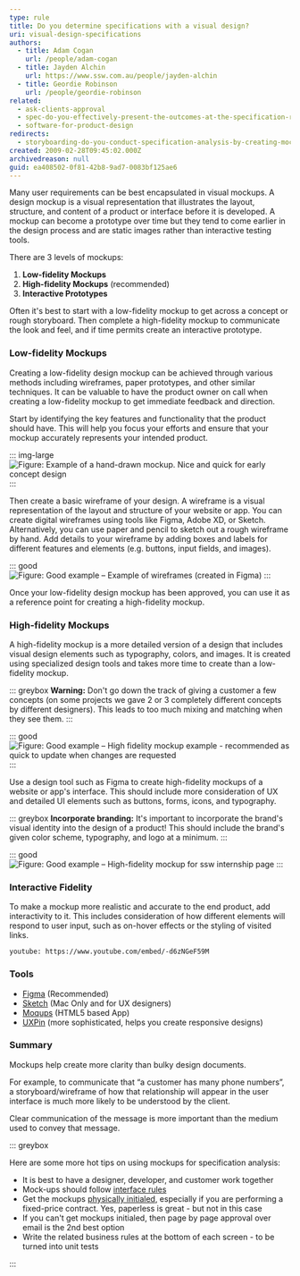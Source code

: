 ```yaml
---
type: rule
title: Do you determine specifications with a visual design?
uri: visual-design-specifications
authors:
  - title: Adam Cogan
    url: /people/adam-cogan
  - title: Jayden Alchin
    url: https://www.ssw.com.au/people/jayden-alchin
  - title: Geordie Robinson
    url: /people/geordie-robinson
related:
  - ask-clients-approval
  - spec-do-you-effectively-present-the-outcomes-at-the-specification-review-presentation
  - software-for-product-design
redirects:
  - storyboarding-do-you-conduct-specification-analysis-by-creating-mock-ups
created: 2009-02-28T09:45:02.000Z
archivedreason: null
guid: ea408502-0f81-42b8-9ad7-0083bf125ae6
---
```

Many user requirements can be best encapsulated in visual mockups. A design mockup is a visual representation that illustrates the layout, structure, and content of a product or interface before it is developed. A mockup can become a prototype over time but they tend to come earlier in the design process and are static images rather than interactive testing tools.

<!--endintro-->

There are 3 levels of mockups:

1. **Low-fidelity Mockups** 
2. **High-fidelity Mockups** (recommended)
3. **Interactive Prototypes**

Often it's best to start with a low-fidelity mockup to get across a concept or rough storyboard. Then complete a high-fidelity mockup to communicate the look and feel, and if time permits create an interactive prototype.

### Low-fidelity Mockups

Creating a low-fidelity design mockup can be achieved through various methods including wireframes, paper prototypes, and other similar techniques. It can be valuable to have the product owner on call when creating a low-fidelity mockup to get immediate feedback and direction.

Start by identifying the key features and functionality that the product should have. This will help you focus your efforts and ensure that your mockup accurately represents your intended product.

::: img-large
![Figure: Example of a hand-drawn mockup. Nice and quick for early concept design](hand-drawn-mockup.jpg)
:::

Then create a basic wireframe of your design. A wireframe is a visual representation of the layout and structure of your website or app. You can create digital wireframes using tools like Figma, Adobe XD, or Sketch. Alternatively, you can use paper and pencil to sketch out a rough wireframe by hand. Add details to your wireframe by adding boxes and labels for different features and elements (e.g. buttons, input fields, and images). 

::: good
![Figure: Good example – Example of wireframes (created in Figma)](figma_wireframe_app_screenshot.png)
:::

Once your low-fidelity design mockup has been approved, you can use it as a reference point for creating a high-fidelity mockup. 

### High-fidelity Mockups

A high-fidelity mockup is a more detailed version of a design that includes visual design elements such as typography, colors, and images. It is created using specialized design tools and takes more time to create than a low-fidelity mockup.

::: greybox
**Warning:** Don't go down the track of giving a customer a few concepts (on some projects we gave 2 or 3 completely different concepts by different designers). This leads to too much mixing and matching when they see them. 
:::

::: good
![Figure: Good example – High fidelity mockup example - recommended as quick to update when changes are requested](storyboard.jpg)
:::

Use a design tool such as Figma to create high-fidelity mockups of a website or app's interface. This should include more consideration of UX and detailed UI elements such as buttons, forms, icons, and typography.

::: greybox
**Incorporate branding:** It's important to incorporate the brand's visual identity into the design of a product! This should include the brand's given color scheme, typography, and logo at a minimum.
:::

::: good
![Figure: Good example – High-fidelity mockup for ssw internship page](high-fidelity-mockup.jpg)
:::

### Interactive Fidelity

To make a mockup more realistic and accurate to the end product, add interactivity to it. This includes consideration of how different elements will respond to user input, such as on-hover effects or the styling of visited links.

`youtube: https://www.youtube.com/embed/-d6zNGeF59M`

### Tools

* [Figma](https://www.figma.com) (Recommended)
* [Sketch](https://www.sketchapp.com) (Mac Only and for UX designers)
* [Moqups](https://moqups.com) (HTML5 based App)
* [UXPin](http://uxpin.com) (more sophisticated, helps you create responsive designs)

### Summary

Mockups help create more clarity than bulky design documents.

For example, to communicate that “a customer has many phone numbers”, a storyboard/wireframe of how that relationship will appear in the user interface is much more likely to be understood by the client.

Clear communication of the message is more important than the medium used to convey that message.

::: greybox

Here are some more hot tips on using mockups for specification analysis:

* It is best to have a designer, developer, and customer work together
* Mock-ups should follow [interface rules](/rules-to-better-interfaces-general-usability-practices)
* Get the mockups [physically initialed](/tasks-do-you-know-to-ensure-that-relevant-emails-are-attached-to-tasks), especially if you are performing a fixed-price contract. Yes, paperless is great - but not in this case
* If you can't get mockups initialed, then page by page approval over email is the 2nd best option
* Write the related business rules at the bottom of each screen - to be turned into unit tests

:::